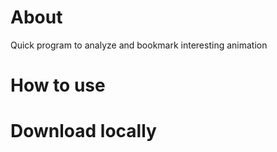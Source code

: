 # About

Quick program to analyze and bookmark interesting animation

# How to use

# Download locally

